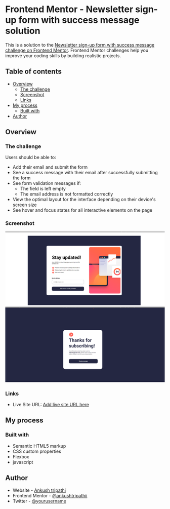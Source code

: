 # Frontend Mentor - Newsletter sign-up form with success message solution

This is a solution to the [Newsletter sign-up form with success message challenge on Frontend Mentor](https://www.frontendmentor.io/challenges/newsletter-signup-form-with-success-message-3FC1AZbNrv). Frontend Mentor challenges help you improve your coding skills by building realistic projects.

## Table of contents

- [Overview](#overview)
  - [The challenge](#the-challenge)
  - [Screenshot](#screenshot)
  - [Links](#links)
- [My process](#my-process)
  - [Built with](#built-with)
- [Author](#author)

## Overview

### The challenge

Users should be able to:

- Add their email and submit the form
- See a success message with their email after successfully submitting the form
- See form validation messages if:
  - The field is left empty
  - The email address is not formatted correctly
- View the optimal layout for the interface depending on their device's screen size
- See hover and focus states for all interactive elements on the page

### Screenshot

![](./assets/images/initialimg.png)
![](./assets/images/finalimg.png)

### Links

- Live Site URL: [Add live site URL here](https://news-letter-signup.netlify.app/)

## My process

### Built with

- Semantic HTML5 markup
- CSS custom properties
- Flexbox
- javascript

## Author

- Website - [Ankush tripathi](https://news-letter-signup.netlify.app/)
- Frontend Mentor - [@ankushtripathii](https://www.frontendmentor.io/profile/ankushtripathii)
- Twitter - [@yourusername](https://www.twitter.com/ankushtripathii)
